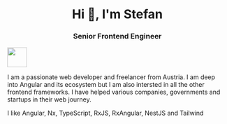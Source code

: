 <h1 align="center">Hi 👋, I'm Stefan</h1>
<h3 align="center">Senior Frontend Engineer</h3>


<a alt="NG Journal Logo" href="https://stefanhaas.dev" target="_blank" rel="noreferrer"><img src="https://ng-journal.com/assets/ng-journal.png" width="45"></a>

I am a passionate web developer and freelancer from Austria. I am deep into Angular and its ecosystem but I am also intersted in all the other frontend frameworks. I have helped various companies, governments and startups in their web journey.
 

 I like Angular, Nx, TypeScript, RxJS, RxAngular, NestJS and Tailwind
 
